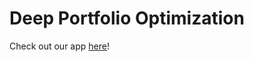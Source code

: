 # Deep Portfolio Optimization
Check out our app [here](https://deep-portfolio-optimization.streamlit.app/)!
